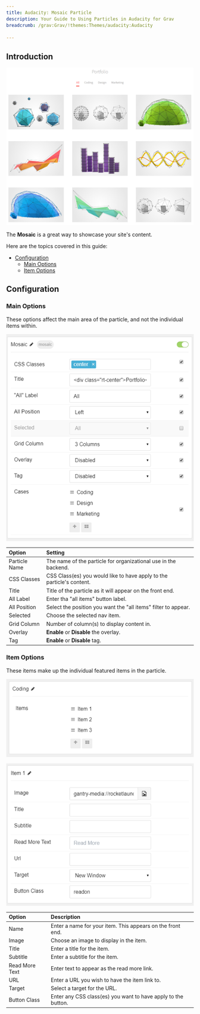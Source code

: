 ```yaml
---
title: Audacity: Mosaic Particle
description: Your Guide to Using Particles in Audacity for Grav
breadcrumb: /grav:Grav/!themes:Themes/audacity:Audacity

---
```


## Introduction

![Mosaic](assets/particle_mosaic1.png)

The **Mosaic** is a great way to showcase your site's content.

Here are the topics covered in this guide:

* [Configuration](#configuration)
    - [Main Options](#main-options)
    - [Item Options](#item-options)

## Configuration

### Main Options

These options affect the main area of the particle, and not the individual items within.

![Mosaic](assets/particle_mosaic2.png)

| Option        | Setting                                                               |
|:------------- |:--------------------------------------------------------------------- |
| Particle Name | The name of the particle for organizational use in the backend.       |
| CSS Classes   | CSS Class(es) you would like to have apply to the particle's content. |
| Title         | Title of the particle as it will appear on the front end.             |
| All Label     | Enter tha "all items" button label.                                   |
| All Position  | Select the position you want the "all items" filter to appear.        | 
| Selected      | Choose the selected nav item.                                         |
| Grid Column   | Number of column(s) to display content in.                            |
| Overlay       | **Enable** or **Disable** the overlay.                                |
| Tag           | **Enable** or **Disable** tag.                                        |

### Item Options

These items make up the individual featured items in the particle.

![Mosaic](assets/particle_mosaic3.png)

![Mosaic](assets/particle_mosaic4.png)

| Option         | Description                                                   |
|:-------------- |:------------------------------------------------------------- |
| Name           | Enter a name for your item. This appears on the front end.    |
| Image          | Choose an image to display in the item.                       |
| Title          | Enter a title for the item.                                   |
| Subtitle       | Enter a subtitle for the item.                                |
| Read More Text | Enter text to appear as the read more link.                   |
| URL            | Enter a URL you wish to have the item link to.                |
| Target         | Select a target for the URL.                                  |
| Button Class   | Enter any CSS class(es) you want to have apply to the button. |
